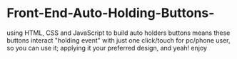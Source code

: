 # Front-End-Auto-Holding-Buttons-
using HTML, CSS and JavaScript to build auto holders buttons means these buttons interact "holding event" with just one click/touch for pc/phone user, so you can use  it; applying it your preferred design, and yeah! enjoy 
